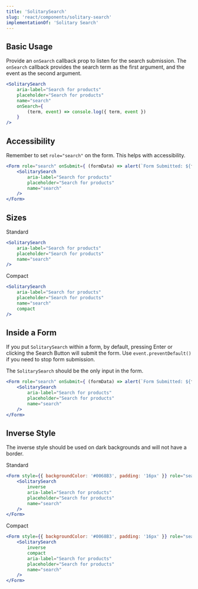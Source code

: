 ```yaml
---
title: 'SolitarySearch'
slug: 'react/components/solitary-search'
implementationOf: 'Solitary Search'
---
```


## Basic Usage

Provide an `onSearch` callback prop to listen for the search submission. The `onSearch` callback provides the search term as the first argument, and the event as the second argument.

```jsx
<SolitarySearch
    aria-label="Search for products"
    placeholder="Search for products"
    name="search"
    onSearch={
        (term, event) => console.log({ term, event })
    }
/>
```

## Accessibility
Remember to set `role="search"` on the form. This helps with accessibility.

```jsx
<Form role="search" onSubmit={ (formData) => alert(`Form Submitted: ${formData.search}`) }>
    <SolitarySearch
        aria-label="Search for products"
        placeholder="Search for products"
        name="search"
    />
</Form>
```

## Sizes

Standard

```jsx
<SolitarySearch
    aria-label="Search for products"
    placeholder="Search for products"
    name="search"
/>
```

Compact

```jsx
<SolitarySearch
    aria-label="Search for products"
    placeholder="Search for products"
    name="search"
    compact 
/>
```

## Inside a Form

If you put `SolitarySearch` within a form, by default, pressing Enter or clicking the Search Button will submit the form. Use `event.preventDefault()` if you need to stop form submission.

The `SolitarySearch` should be the only input in the form.
```jsx
<Form role="search" onSubmit={ (formData) => alert(`Form Submitted: ${formData.search}`) }>
    <SolitarySearch 
        aria-label="Search for products"
        placeholder="Search for products"
        name="search"    
    />
</Form>
```
## Inverse Style
The inverse style should be used on dark backgrounds and will not have a border.

Standard

```jsx
<Form style={{ backgroundColor: '#0068B3', padding: '16px' }} role="search" onSubmit={ (formData) => alert(`Form Submitted: ${formData.search}`) }>
    <SolitarySearch
        inverse
        aria-label="Search for products"
        placeholder="Search for products"        
        name="search"
    />
</Form>
```

Compact

```jsx
<Form style={{ backgroundColor: '#0068B3', padding: '16px' }} role="search" onSubmit={ (formData) => alert(`Form Submitted: ${formData.search}`) }>
    <SolitarySearch
        inverse
        compact
        aria-label="Search for products"
        placeholder="Search for products"
        name="search"
    />
</Form>
```
